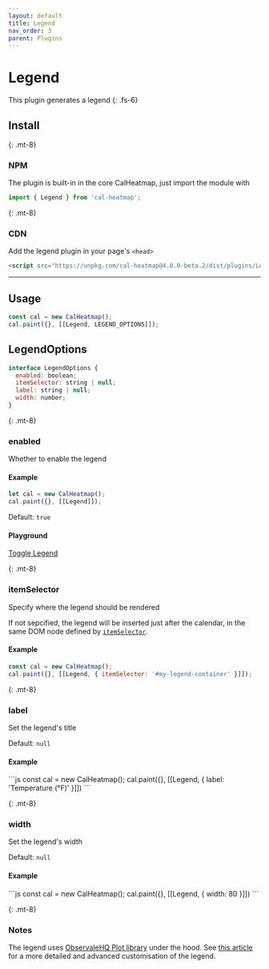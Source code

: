 ```yaml
---
layout: default
title: Legend
nav_order: 3
parent: Plugins
---
```


# Legend

This plugin generates a legend
{: .fs-6}

## Install

{: .mt-8}

### NPM

The plugin is built-in in the core CalHeatmap, just import the module with

```js
import { Legend } from 'cal-heatmap';
```

{: .mt-8}

### CDN

Add the legend plugin in your page's `<head>`

```html
<script src="https://unpkg.com/cal-heatmap@4.0.0-beta.2/dist/plugins/Legend.min.js"></script>
```

<hr />

## Usage

```js
const cal = new CalHeatmap();
cal.paint({}, [[Legend, LEGEND_OPTIONS]]);
```

## LegendOptions

```js
interface LegendOptions {
  enabled: boolean;
  itemSelector: string | null;
  label: string | null;
  width: number;
}
```

{: .mt-8}

### enabled

Whether to enable the legend

#### Example

```js
let cal = new CalHeatmap();
cal.paint({}, [[Legend]]);
```

Default: `true`

#### Playground

<div class="code-example">
  <div id="legend-example-2"></div>
  <script>
      let status = true;
     const cal = new CalHeatmap();
     cal.paint({ range: 2, itemSelector: '#legend-example-2' }, [[Legend, { enabled: status }]]);
  </script>
</div>
<div class="highlighter-rouge p-3">
  <div class="fs-3">
    <a href="#" class="btn btn-blue" onClick="status = !status; cal.paint({}, [[Legend, { enabled: status } ]]); return false;">Toggle Legend</a>
  </div>
</div>

{: .mt-8}

### itemSelector

Specify where the legend should be rendered

If not sepcified, the legend will be inserted just after the calendar, in the same DOM node defined by [`itemSelector`](/options/itemSelector).

#### Example

```js
const cal = new CalHeatmap();
cal.paint({}, [[Legend, { itemSelector: '#my-legend-container' }]]);
```

{: .mt-8}

### label

Set the legend's title

Default: `null`

#### Example

<div class="code-example">
  <div id="legend-example-3"></div>
  <script>
     const cal3 = new CalHeatmap();
     cal3.paint({ range: 2, itemSelector: '#legend-example-3' }, [[Legend, { label: 'Temperature (°F)' }]]);
  </script>
</div>
```js
const cal = new CalHeatmap();
cal.paint({}, [[Legend, { label: 'Temperature (°F)' }]])
```

{: .mt-8}

### width

Set the legend's width

Default: `null`

#### Example

<div class="code-example">
  <div id="legend-example-4"></div>
  <script>
     const cal4 = new CalHeatmap();
     cal4.paint({ range: 2, itemSelector: '#legend-example-4' }, [[Legend, { width: 80 }]]);
  </script>
</div>
```js
const cal = new CalHeatmap();
cal.paint({}, [[Legend, { width: 80 }]])
```

{: .mt-8}

### Notes

The legend uses [ObservaleHQ Plot library](https://github.com/observablehq/plot) under the hood.
See [this article](https://observablehq.com/@d3/color-legend) for a more detailed and advanced customisation of the legend.
